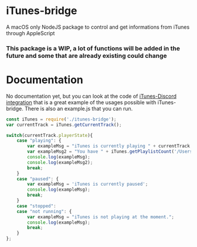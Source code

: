 # iTunes-bridge
A macOS only NodeJS package to control and get informations from iTunes through AppleScript

### This package is a WIP, a lot of functions will be added in the future and some that are already existing could change
# Documentation
No documentation yet, but you can look at the code of [iTunes-Discord integration](https://github.com/AngryKiller/iTunes-Discord-integration/tree/dev) that is a great example of the usages possible with iTunes-bridge.
There is also an example.js that you can run.

```js
const iTunes = require('./itunes-bridge');
var currentTrack = iTunes.getCurrentTrack();

switch(currentTrack.playerState){
    case "playing": {
        var exampleMsg = "iTunes is currently playing " + currentTrack.name + " by " + currentTrack.artist + ' from the album "' + currentTrack.album + '". This song is ' + currentTrack.duration + 's long and will finish in ' + currentTrack.remainingTime+'s';
        var exampleMsg2 = "You have " + iTunes.getPlaylistCount('/Users/steve/Music/iTunes/iTunes Library.xml') + " playlists in your library and " + iTunes.getTrackCount('/Users/steve/Music/iTunes/iTunes Library.xml') + " tracks!";
        console.log(exampleMsg);
        console.log(exampleMsg2);
        break;
    }
    case "paused": {
        var exampleMsg = 'iTunes is currently paused';
        console.log(exampleMsg);
        break;
    }
    case "stopped":
    case "not running": {
        var exampleMsg = "iTunes is not playing at the moment.";
        console.log(exampleMsg);
        break;
    }
};
```
    